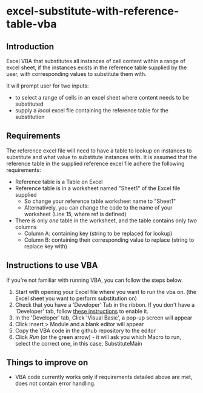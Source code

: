 # excel-substitute-with-reference-table-vba
## Introduction
Excel VBA that substitutes all instances of cell content within a range of excel sheet, if the instances exists in the reference table supplied by the user, with corresponding values to substitute them with.

It will prompt user for two inputs:
- to select a range of cells in an excel sheet where content needs to be substituted
- supply a _local_ excel file containing the reference table for the substitution

## Requirements
The reference excel file will need to have a table to lookup on instances to substitute and what value to substitute instances with.
It is assumed that the reference table in the supplied reference excel file adhere the following requirements:
- Reference table is a Table on Excel
- Reference table is in a worksheet named "Sheet1" of the Excel file supplied
  - So change your reference table worksheet name to "Sheet1"
  - Alternatively, you can change the code to the name of your worksheet (Line 15, where ref is defined)
- There is only _one_ table in the worksheet, and the table contains only _two_ columns
  - Column A: containing key (string to be replaced for lookup)
  - Column B: containing their corresponding value to replace (string to replace key with)

## Instructions to use VBA
If you're not familiar with running VBA, you can follow the steps below.
1. Start with opening your Excel file where you want to run the vba on. (the Excel sheet you want to perform substitution on)
2. Check that you have a 'Developer' Tab in the ribbon. If you don't have a 'Developer' tab, follow [these instructions](https://support.microsoft.com/en-us/office/show-the-developer-tab-e1192344-5e56-4d45-931b-e5fd9bea2d45#:~:text=How%20to%20Get%20to%20the%20Developer%20Tab%20in,%2C%20select%20the%20Developer%20check%20box.%20See%20More.) to enable it.
3. In the 'Developer' tab, Click 'Visual Basic', a pop-up screen will appear
4. Click Insert > Module and a blank editor will appear
5. Copy the VBA code in the github repository to the editor
6. Click _Run_ (or the green arrow) - it will ask you which Macro to run, select the correct one, in this case, SubstituteMain

## Things to improve on
- VBA code currently works only if requirements detailed above are met, does not contain error handling.
